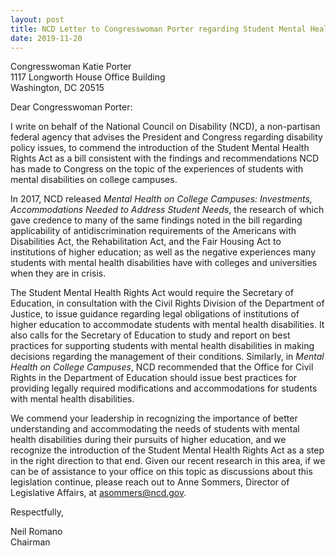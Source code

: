 ```yaml
---
layout: post
title: NCD Letter to Congresswoman Porter regarding Student Mental Health Rights Act
date: 2019-11-20
---
```

Congresswoman Katie Porter\
1117 Longworth House Office Building\
Washington, DC 20515

Dear Congresswoman Porter:

I write on behalf of the National Council on Disability (NCD), a non-partisan federal agency that advises the President and Congress regarding disability policy issues, to commend the introduction of the Student Mental Health Rights Act as a bill consistent with the findings and recommendations NCD has made to Congress on the topic of the experiences of students with mental disabilities on college campuses.

In 2017, NCD released *Mental Health on College Campuses: Investments, Accommodations Needed to Address Student Needs*, the research of which gave credence to many of the same findings noted in the bill regarding applicability of antidiscrimination requirements of the Americans with Disabilities Act, the Rehabilitation Act, and the Fair Housing Act to institutions of higher education; as well as the negative experiences many students with mental health disabilities have with colleges and universities when they are in crisis.

The Student Mental Health Rights Act would require the Secretary of Education, in consultation with the Civil Rights Division of the Department of Justice, to issue guidance regarding legal obligations of institutions of higher education to accommodate students with mental health disabilities. It also calls for the Secretary of Education to study and report on best practices for supporting students with mental health disabilities in making decisions regarding the management of their conditions. Similarly, in *Mental Health on College Campuses*, NCD recommended that the Office for Civil Rights in the Department of Education should issue best practices for providing legally required modifications and accommodations for students with mental health disabilities.

We commend your leadership in recognizing the importance of better understanding and accommodating the needs of students with mental health disabilities during their pursuits of higher education, and we recognize the introduction of the Student Mental Health Rights Act as a step in the right direction to that end. Given our recent research in this area, if we can be of assistance to your office on this topic as discussions about this legislation continue, please reach out to Anne Sommers, Director of Legislative Affairs, at [asommers@ncd.gov](mailto:asommers@ncd.gov).

Respectfully,

Neil Romano\
Chairman